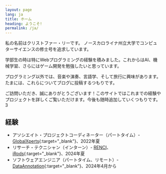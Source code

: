 ```yaml
---
layout: page
lang: ja
title: ホーム
heading: ようこそ!
permalink: /ja/
---
```


私の名前はクリストファー・リーです。 ノースカロライナ州立大学でコンピュターサイエンスの修士号を追求しています。

学部生の時は特にWebプログラミングの経験を積みました。これからはAI、機械学習、さらにはゲーム開発を勉強したいと思っています。

プログラミング以外では、音楽や演奏、言語学、そして旅行に興味があります。たまには、これらについてブログに投稿するつもりです。

ご訪問いただき、誠にありがとうございます！このサイトではこれまでの経験やプロジェクトを詳しくご覧いただけます。今後も随時追加していくつもりです。
3
## 経験

- アソシエイト・プロジェクトコーディネーター（パートタイム）- [GlobalXperts](https://www.globalxperts.net/){:target="_blank"}、2022年夏
- リサーチ・テクニシャン（インターン）- [RENCI](https://renci.org/)、[iRods](https://irods.org/){:target="_blank"}、2024年夏
- ソフトウェアエンジニア（パートタイム、リモート）- [DataAnnotation](https://www.dataannotation.tech/generalist?worker_source=G&utm_source=google&utm_medium=display&utm_campaign=20429741244&utm_adgroup=153008825238&utm_content=668966805731&gad_source=1&gad_campaignid=20429741244&gbraid=0AAAAAqBNCsVbePfEDToIBaWNpFk53EFUy&gclid=CjwKCAjw_pDBBhBMEiwAmY02NiUKxnLZZ3d0EHTSImrwqryV8_2rdSkCBj7vmBZbfuG1QfrxKsx83hoCrooQAvD_BwE){:target="_blank"}、2024年4月から